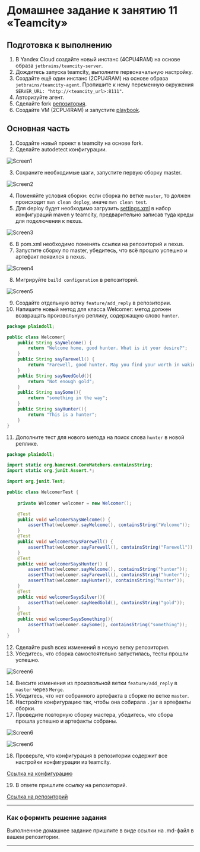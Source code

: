 # Домашнее задание к занятию 11 «Teamcity»

## Подготовка к выполнению

1. В Yandex Cloud создайте новый инстанс (4CPU4RAM) на основе образа `jetbrains/teamcity-server`.
2. Дождитесь запуска teamcity, выполните первоначальную настройку.
3. Создайте ещё один инстанс (2CPU4RAM) на основе образа `jetbrains/teamcity-agent`. Пропишите к нему переменную окружения `SERVER_URL: "http://<teamcity_url>:8111"`.
4. Авторизуйте агент.
5. Сделайте fork [репозитория](https://github.com/aragastmatb/example-teamcity).
6. Создайте VM (2CPU4RAM) и запустите [playbook](./infrastructure).

## Основная часть

1. Создайте новый проект в teamcity на основе fork.
2. Сделайте autodetect конфигурации.

![Screen1](https://github.com/megasts/09-ci-05-teamcity/blob/main/img/2025-01-06_15-35-30.png)

3. Сохраните необходимые шаги, запустите первую сборку master.

![Screen2](https://github.com/megasts/09-ci-05-teamcity/blob/main/img/2025-01-06_15-41-27.png)

4. Поменяйте условия сборки: если сборка по ветке `master`, то должен происходит `mvn clean deploy`, иначе `mvn clean test`.
5. Для deploy будет необходимо загрузить [settings.xml](./teamcity/settings.xml) в набор конфигураций maven у teamcity, предварительно записав туда креды для подключения к nexus.

![Screen3](https://github.com/megasts/09-ci-05-teamcity/blob/main/img/2025-01-06_15-50-45.png)

6. В pom.xml необходимо поменять ссылки на репозиторий и nexus.
7. Запустите сборку по master, убедитесь, что всё прошло успешно и артефакт появился в nexus.

![Screen4](https://github.com/megasts/09-ci-05-teamcity/blob/main/img/2025-01-06_15-54-51.png)

8. Мигрируйте `build configuration` в репозиторий.

![Screen5](https://github.com/megasts/09-ci-05-teamcity/blob/main/img/2025-01-06_16-10-14.png)

9. Создайте отдельную ветку `feature/add_reply` в репозитории.
10. Напишите новый метод для класса Welcomer: метод должен возвращать произвольную реплику, содержащую слово `hunter`.

```java
package plaindoll;

public class Welcomer{
	public String sayWelcome() {
		return "Welcome home, good hunter. What is it your desire?";
	}
	public String sayFarewell() {
		return "Farewell, good hunter. May you find your worth in waking world.";
	}
	public String sayNeedGold(){
		return "Not enough gold";
	}
	public String saySome(){
		return "something in the way";
	}
	public String sayHunter(){
        return "This is a hunter";
	}
}
```

11. Дополните тест для нового метода на поиск слова `hunter` в новой реплике.

```java
package plaindoll;

import static org.hamcrest.CoreMatchers.containsString;
import static org.junit.Assert.*;

import org.junit.Test;

public class WelcomerTest {
	
	private Welcomer welcomer = new Welcomer();

	@Test
	public void welcomerSaysWelcome() {
		assertThat(welcomer.sayWelcome(), containsString("Welcome"));
	}
	@Test
	public void welcomerSaysFarewell() {
		assertThat(welcomer.sayFarewell(), containsString("Farewell"));
	}
	@Test
	public void welcomerSaysHunter() {
		assertThat(welcomer.sayWelcome(), containsString("hunter"));
		assertThat(welcomer.sayFarewell(), containsString("hunter"));
		assertThat(welcomer.sayHunter(), containsString("hunter"));
	}
	@Test
	public void welcomerSaysSilver(){
		assertThat(welcomer.sayNeedGold(), containsString("gold"));
	}
	@Test
	public void welcomerSaysSomething(){
		assertThat(welcomer.saySome(), containsString("something"));
	}
}
```

12. Сделайте push всех изменений в новую ветку репозитория.
13. Убедитесь, что сборка самостоятельно запустилась, тесты прошли успешно.

![Screen6](https://github.com/megasts/09-ci-05-teamcity/blob/main/img/2025-01-06_16-28-38.png)

14. Внесите изменения из произвольной ветки `feature/add_reply` в `master` через `Merge`.
15. Убедитесь, что нет собранного артефакта в сборке по ветке `master`.
16. Настройте конфигурацию так, чтобы она собирала `.jar` в артефакты сборки.
17. Проведите повторную сборку мастера, убедитесь, что сбора прошла успешно и артефакты собраны.

![Screen6](https://github.com/megasts/09-ci-05-teamcity/blob/main/img/2025-01-06_17-47-08.png)

![Screen6](https://github.com/megasts/09-ci-05-teamcity/blob/main/img/2025-01-06_17-48-37.png)

18. Проверьте, что конфигурация в репозитории содержит все настройки конфигурации из teamcity.

[Ссылка на конфигурацию](https://github.com/megasts/example-teamcity/tree/master/.teamcity/NetologyTeamcity)

19. В ответе пришлите ссылку на репозиторий.

[Ссылка на репозиторий](https://github.com/megasts/example-teamcity)

---

### Как оформить решение задания

Выполненное домашнее задание пришлите в виде ссылки на .md-файл в вашем репозитории.

---
